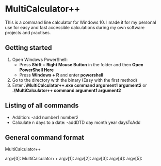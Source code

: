 # MultiCalculator++

This is a command line calculator for Windows 10. I made it for my personal use for easy and fast accessible calculations during my own software projects and practises.

## Getting started

1. Open Windows PowerShell:
	* Press __Shift + Right Mouse Button__ in the folder and then __Open PowerShell Here__
	* Press __Windows + R__ and enter __powershell__
2. Go to the directory with the binary (Easy with the first method)
3. Enter __.\MultiCalculator++.exe command argument1 argument2__ or __.\MultiCalculator++ command argument1 argument2__

## Listing of all commands

- Addition:                   -add number1 number2
- Calculate n days to a date: -addDTD day month year daysToAdd

## General command format

MultiCalculator++ <Command> <Argument1> <Argument2> <Argument3> <Argument4>

argv[0]: MultiCalculator++
argv[1]: <Command>
argv[2]: <Argument1>
argv[3]: <Argument2>
argv[4]: <Argument3>
argv[5]: <Argument4>

